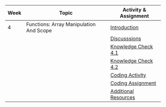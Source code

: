 | Week | Topic                                   | Activity & Assignment          |
|------|-----------------------------------------|--------------------------------|
| 4    | Functions: Array Manipulation And Scope | [Introduction](./Introduction%20_%20Instruction.pdf)                  |
|      |                                         | [Discusssions](https://classroom.google.com/w/NjE2MjExMTIzMTI1/tc/NTIzODQ0NDE1OTIw)                   |
|      |                                         | [Knowledge Check 4.1](https://docs.google.com/forms/d/1hQ_fKB_xY5pOmXnB9AkUaMAr_nshG-PiKdXrT4lyUXw/edit)            |
|      |                                         | [Knowledge Check 4.2](https://docs.google.com/forms/d/1DY82Vu6_Hs8knHYSVmy9Nvu2q6-t4MpdfR0nX_7glBU/edit)            |
|      |                                         | [Coding Activity](https://classroom.github.com/a/HByCPzsd) |
|      |                                         | [Coding Assignment]() |
|      |                                         | [Additional Resources](./Additional%20Resources.pdf)           |
